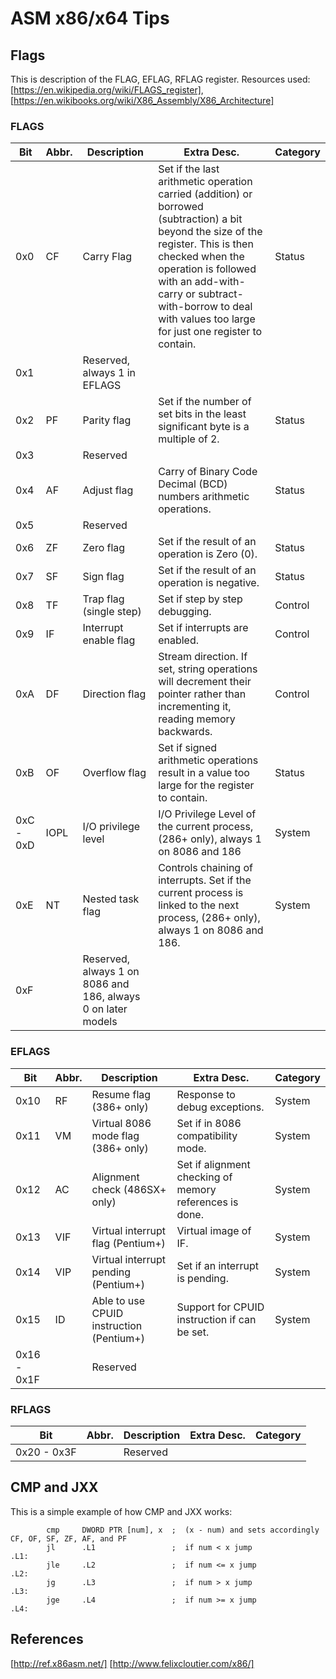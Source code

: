 # ASM x86/x64 Tips

## Flags

This is description of the FLAG, EFLAG, RFLAG register.
Resources used: [https://en.wikipedia.org/wiki/FLAGS_register], [https://en.wikibooks.org/wiki/X86_Assembly/X86_Architecture]


### FLAGS

Bit | Abbr. | Description | Extra Desc. | Category
----|-------|-------------|-------------|---------
0x0 | CF | Carry Flag | Set if the last arithmetic operation carried (addition) or borrowed (subtraction) a bit beyond the size of the register. This is then checked when the operation is followed with an add-with-carry or subtract-with-borrow to deal with values too large for just one register to contain. | Status
0x1 |  | Reserved, always 1 in EFLAGS  |  |
0x2 | PF | Parity flag | Set if the number of set bits in the least significant byte is a multiple of 2. | Status
0x3 |  | Reserved |  |
0x4 | AF | Adjust flag | Carry of Binary Code Decimal (BCD) numbers arithmetic operations. | Status
0x5 |  | Reserved |  |
0x6 | ZF | Zero flag | Set if the result of an operation is Zero (0). | Status
0x7 | SF | Sign flag | Set if the result of an operation is negative. | Status
0x8 | TF | Trap flag (single step) | Set if step by step debugging. | Control
0x9 | IF | Interrupt enable flag | Set if interrupts are enabled. | Control
0xA | DF | Direction flag |  Stream direction. If set, string operations will decrement their pointer rather than incrementing it, reading memory backwards. | Control
0xB | OF | Overflow flag | Set if signed arithmetic operations result in a value too large for the register to contain. | Status
0xC - 0xD | IOPL | I/O privilege level |  I/O Privilege Level of the current process, (286+ only), always 1 on 8086 and 186 | System
0xE | NT | Nested task flag | Controls chaining of interrupts. Set if the current process is linked to the next process, (286+ only), always 1 on 8086 and 186. | System
0xF |  | Reserved, always 1 on 8086 and 186, always 0 on later models |  |

### EFLAGS

 Bit | Abbr. | Description | Extra Desc. | Category
-----|-------|-------------|-------------|---------
0x10 | RF | Resume flag (386+ only) | Response to debug exceptions. | System
0x11 | VM | Virtual 8086 mode flag (386+ only)  | Set if in 8086 compatibility mode. | System
0x12 | AC | Alignment check (486SX+ only) | Set if alignment checking of memory references is done. | System
0x13 | VIF | Virtual interrupt flag (Pentium+) | Virtual image of IF. | System
0x14 | VIP | Virtual interrupt pending (Pentium+) | Set if an interrupt is pending. | System
0x15 | ID | Able to use CPUID instruction (Pentium+) | Support for CPUID instruction if can be set. | System
0x16 - 0x1F |  | Reserved |  |

### RFLAGS

Bit | Abbr. | Description | Extra Desc. | Category
----|-------|-------------|-------------|---------
0x20 - 0x3F |  | Reserved |  |


## CMP and JXX

This is a simple example of how CMP and JXX works:


```
        cmp     DWORD PTR [num], x  ;  (x - num) and sets accordingly CF, OF, SF, ZF, AF, and PF
        jl      .L1                 ;  if num < x jump
.L1:
        jle     .L2                 ;  if num <= x jump
.L2:
        jg      .L3                 ;  if num > x jump
.L3:
        jge     .L4                 ;  if num >= x jump
.L4:
```

## References

[http://ref.x86asm.net/]
[http://www.felixcloutier.com/x86/]